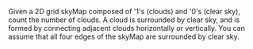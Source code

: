 Given a 2D grid skyMap composed of '1's (clouds) and '0's (clear sky), count the number of clouds. A cloud is surrounded by clear sky, and is formed by connecting adjacent clouds horizontally or vertically. You can assume that all four edges of the skyMap are surrounded by clear sky.
